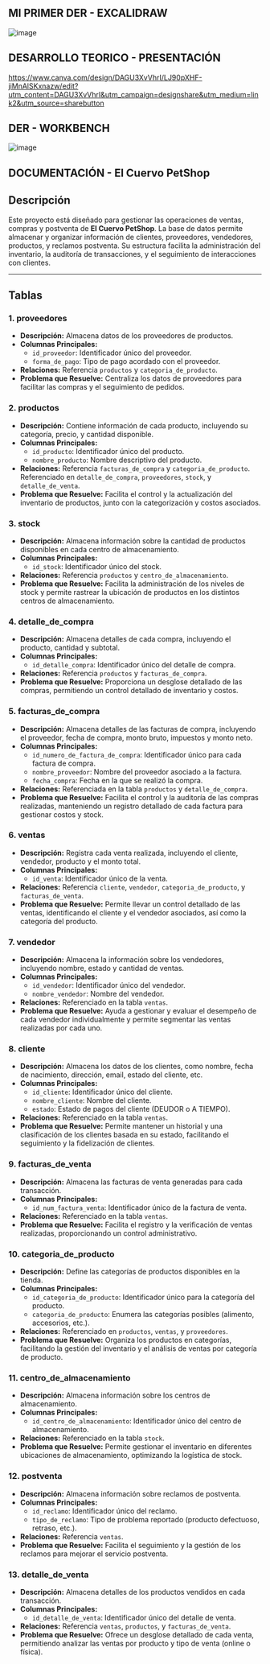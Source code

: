 ## MI PRIMER DER - EXCALIDRAW
![image](https://github.com/user-attachments/assets/cc01f4a4-3acf-404a-af70-6036922d2a7e)


## DESARROLLO TEORICO - PRESENTACIÓN
https://www.canva.com/design/DAGU3XvVhrI/LJ90pXHF-jiMnAlSKxnazw/edit?utm_content=DAGU3XvVhrI&utm_campaign=designshare&utm_medium=link2&utm_source=sharebutton

## DER - WORKBENCH 
![image](https://github.com/user-attachments/assets/8501eac6-c2a7-449c-9d16-d58ab83fa9d5)

## DOCUMENTACIÓN -  El Cuervo PetShop

## Descripción
Este proyecto está diseñado para gestionar las operaciones de ventas, compras y postventa de **El Cuervo PetShop**. La base de datos permite almacenar y organizar información de clientes, proveedores, vendedores, productos, y reclamos postventa. Su estructura facilita la administración del inventario, la auditoría de transacciones, y el seguimiento de interacciones con clientes.

---

## Tablas
### 1. **proveedores**
   - **Descripción:** Almacena datos de los proveedores de productos.
   - **Columnas Principales:**
     - `id_proveedor`: Identificador único del proveedor.
     - `forma_de_pago`: Tipo de pago acordado con el proveedor.
   - **Relaciones:** Referencia `productos` y `categoria_de_producto`.
   - **Problema que Resuelve:** Centraliza los datos de proveedores para facilitar las compras y el seguimiento de pedidos.

### 2. **productos**
   - **Descripción:** Contiene información de cada producto, incluyendo su categoría, precio, y cantidad disponible.
   - **Columnas Principales:**
     - `id_producto`: Identificador único del producto.
     - `nombre_producto`: Nombre descriptivo del producto.
   - **Relaciones:** Referencia `facturas_de_compra` y `categoria_de_producto`. Referenciado en `detalle_de_compra`, `proveedores`, `stock`, y `detalle_de_venta`.
   - **Problema que Resuelve:** Facilita el control y la actualización del inventario de productos, junto con la categorización y costos asociados.

### 3. **stock**
   - **Descripción:** Almacena información sobre la cantidad de productos disponibles en cada centro de almacenamiento.
   - **Columnas Principales:**
     - `id_stock`: Identificador único del stock.
   - **Relaciones:** Referencia `productos` y `centro_de_almacenamiento`.
   - **Problema que Resuelve:** Facilita la administración de los niveles de stock y permite rastrear la ubicación de productos en los distintos centros de almacenamiento.
   
### 4. **detalle_de_compra**
   - **Descripción:** Almacena detalles de cada compra, incluyendo el producto, cantidad y subtotal.
   - **Columnas Principales:**
     - `id_detalle_compra`: Identificador único del detalle de compra.
   - **Relaciones:** Referencia `productos` y `facturas_de_compra`.
   - **Problema que Resuelve:** Proporciona un desglose detallado de las compras, permitiendo un control detallado de inventario y costos.
     
### 5. **facturas_de_compra**
   - **Descripción:** Almacena detalles de las facturas de compra, incluyendo el proveedor, fecha de compra, monto bruto, impuestos y monto neto.
   - **Columnas Principales:**
     - `id_numero_de_factura_de_compra`: Identificador único para cada factura de compra.
     - `nombre_proveedor`: Nombre del proveedor asociado a la factura.
     - `fecha_compra`: Fecha en la que se realizó la compra.
   - **Relaciones:** Referenciada en la tabla `productos` y `detalle_de_compra`.
   - **Problema que Resuelve:** Facilita el control y la auditoría de las compras realizadas, manteniendo un registro detallado de cada factura para gestionar costos y stock.
     
### 6. **ventas**
   - **Descripción:** Registra cada venta realizada, incluyendo el cliente, vendedor, producto y el monto total.
   - **Columnas Principales:**
     - `id_venta`: Identificador único de la venta.
   - **Relaciones:** Referencia `cliente`, `vendedor`, `categoria_de_producto`, y `facturas_de_venta`.
   - **Problema que Resuelve:** Permite llevar un control detallado de las ventas, identificando el cliente y el vendedor asociados, así como la categoría del producto.
     
### 7. **vendedor**
   - **Descripción:** Almacena la información sobre los vendedores, incluyendo nombre, estado y cantidad de ventas.
   - **Columnas Principales:**
     - `id_vendedor`: Identificador único del vendedor.
     - `nombre_vendedor`: Nombre del vendedor.
   - **Relaciones:** Referenciado en la tabla `ventas`.
   - **Problema que Resuelve:** Ayuda a gestionar y evaluar el desempeño de cada vendedor individualmente y permite segmentar las ventas realizadas por cada uno.

### 8. **cliente**
   - **Descripción:** Almacena los datos de los clientes, como nombre, fecha de nacimiento, dirección, email, estado del cliente, etc.
   - **Columnas Principales:**
     - `id_cliente`: Identificador único del cliente.
     - `nombre_cliente`: Nombre del cliente.
     - `estado`: Estado de pagos del cliente (DEUDOR o A TIEMPO).
   - **Relaciones:** Referenciado en la tabla `ventas`.
   - **Problema que Resuelve:** Permite mantener un historial y una clasificación de los clientes basada en su estado, facilitando el seguimiento y la fidelización de clientes.

### 9. **facturas_de_venta**
   - **Descripción:** Almacena las facturas de venta generadas para cada transacción.
   - **Columnas Principales:**
     - `id_num_factura_venta`: Identificador único de la factura de venta.
   - **Relaciones:** Referenciado en la tabla `ventas`.
   - **Problema que Resuelve:** Facilita el registro y la verificación de ventas realizadas, proporcionando un control administrativo.

### 10. **categoria_de_producto**
   - **Descripción:** Define las categorías de productos disponibles en la tienda.
   - **Columnas Principales:**
     - `id_categoria_de_producto`: Identificador único para la categoría del producto.
     - `categoria_de_producto`: Enumera las categorías posibles (alimento, accesorios, etc.).
   - **Relaciones:** Referenciado en `productos`, `ventas`, y `proveedores`.
   - **Problema que Resuelve:** Organiza los productos en categorías, facilitando la gestión del inventario y el análisis de ventas por categoría de producto.

### 11. **centro_de_almacenamiento**
   - **Descripción:** Almacena información sobre los centros de almacenamiento.
   - **Columnas Principales:**
     - `id_centro_de_almacenamiento`: Identificador único del centro de almacenamiento.
   - **Relaciones:** Referenciado en la tabla `stock`.
   - **Problema que Resuelve:** Permite gestionar el inventario en diferentes ubicaciones de almacenamiento, optimizando la logística de stock.

### 12. **postventa**
   - **Descripción:** Almacena información sobre reclamos de postventa.
   - **Columnas Principales:**
     - `id_reclamo`: Identificador único del reclamo.
     - `tipo_de_reclamo`: Tipo de problema reportado (producto defectuoso, retraso, etc.).
   - **Relaciones:** Referencia `ventas`.
   - **Problema que Resuelve:** Facilita el seguimiento y la gestión de los reclamos para mejorar el servicio postventa.

### 13. **detalle_de_venta**
   - **Descripción:** Almacena detalles de los productos vendidos en cada transacción.
   - **Columnas Principales:**
     - `id_detalle_de_venta`: Identificador único del detalle de venta.
   - **Relaciones:** Referencia `ventas`, `productos`, y `facturas_de_venta`.
   - **Problema que Resuelve:** Ofrece un desglose detallado de cada venta, permitiendo analizar las ventas por producto y tipo de venta (online o física).



